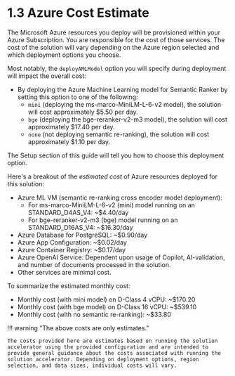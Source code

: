 # 1.3 Azure Cost Estimate

The Microsoft Azure resources you deploy will be provisioned within your Azure Subscription. You are responsible for the cost of those services. The cost of the solution will vary depending on the Azure region selected and which deployment options you choose.

Most notably, the `deployAMLModel` option you will specify during deployment will impact the overall cost:

- By deploying the Azure Machine Learning model for Semantic Ranker by setting this option to one of the following:
    - `mini` (deploying the ms-marco-MiniLM-L-6-v2 model), the solution will cost approximately $5.50 per day.
    - `bge` (deploying the bge-reranker-v2-m3 model), the solution will cost approximately $17.40 per day.
    - `none` (not deploying semantic re-ranking), the solution will cost approximately $1.10 per day.

The Setup section of this guide will tell you how to choose this deployment option.

Here's a breakout of the _estimated cost_ of Azure resources deployed for this solution:

- Azure ML VM (semantic re-ranking cross encoder model deployment):
    - For ms-marco-MiniLM-L-6-v2 (mini) model running on an STANDARD_D4AS_V4: ~$4.40/day
    - For bge-reranker-v2-m3 (bge) model running on an STANDARD_D16AS_V4: ~$16.30/day
- Azure Database for PostgreSQL: ~$0.90/day
- Azure App Configuration: ~$0.02/day
- Azure Container Registry: ~$0.17/day
- Azure OpenAI Service: Dependent upon usage of Copilot, AI-validation, and number of documents processed in the solution.
- Other services are minimal cost.

To summarize the estimated monthly cost:

- Monthly cost (with mini model) on D-Class 4 vCPU: ~$170.20
- Monthly cost (with bge model) on D-Class 16 vCPU: ~$539.10
- Monthly cost (with no semantic re-ranking): ~$33.80

!!! warning "The above costs are only estimates."

    The costs provided here are estimates based on running the solution accelerator using the provided configuration and are intended to provide general guidance about the costs associated with running the solution accelerator. Depending on deployment options, region selection, and data sizes, individual costs will vary.
